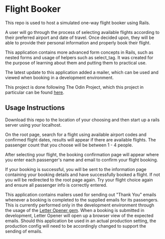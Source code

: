 # Flight Booker

This repo is used to host a simulated one-way flight booker using Rails.

A user will go through the process of selecting available flights according to their
preferred airport and date of travel. Once decided upon, they will be able to provide
their personal information and properly book their flight.

This application contains more advanced form concepts in Rails, such as nested forms
and usage of helpers such as select_tag. It was created for the purpose of learning
about them and putting them to practical use.

The latest update to this application added a mailer, which can be used and viewed
when booking in a development environment.

This project is done following The Odin Project, which this project in particular can
be found [here](https://www.theodinproject.com/courses/ruby-on-rails/lessons/building-advanced-forms).

## Usage Instructions

Download this repo to the location of your choosing and then start up a rails server
using your localhost.

On the root page, search for a flight using available airport codes and confirmed
flight dates, results will appear if there are available flights. The passenger count
that you choose will be between 1 - 4 people.

After selecting your flight, the booking confirmation page will appear where you
enter each passenger's name and email to confirm your flight booking.

If your booking is successful, you will be sent to the information page containing
your booking details and have successfully booked a flight. If not you will be 
redirected to the root page again. Try your flight choice again and ensure all
passenger info is correctly entered.

This application contains mailers used for sending out "Thank You" emails whenever
a booking is completed to the supplied emails for its passengers. This is currently
performed only in the development environment through the usage of the 
[Letter Opener gem](https://github.com/ryanb/letter_opener). When a booking is
submitted in development, Letter Opener will open up a browser view of the expected
emails. Should this application be used in an actual production setting, the production
config will need to be accordingly changed to support the sending of emails.